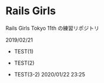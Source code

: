 # Rails Girls

Rails Girls Tokyo 11th の練習リポジトリ

2019/02/21

* TEST(1)

* TEST(2)

* TEST(3-2) 2020/01/22 23:25

